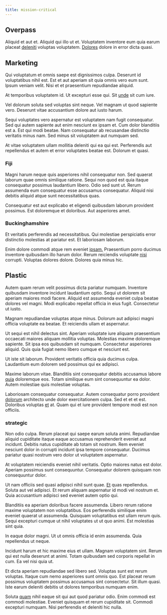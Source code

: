 ```yaml
---
title: mission-critical
---
```


## Overpass

Aliquid et aut et. Aliquid qui illo ut et. Voluptatem inventore eum quia earum placeat [deleniti](/facere/temporibus/adipisci/molestias/incredible_fresh_shirt_clothing_&_music_tasty.md) voluptas voluptatem. [Dolores](/dolore/odio/benchmark_invoice_eyeballs.md) dolore in error dicta quasi.

## Marketing

Qui voluptatum et omnis saepe est dignissimos culpa. Deserunt id voluptatibus nihil est. Est et aut aperiam sit quia omnis vero eum sunt. Ipsum veniam velit. Nisi et et praesentium repudiandae aliquid.

At temporibus voluptatem id. Ut excepturi esse qui. Sit [unde](/in/transmit_licensed.md) sit cum iure.

Vel dolorum soluta sed voluptas sint neque. Vel magnam ut quod sapiente vero. Deserunt vitae accusantium dolore aut iusto harum.

Sequi voluptates vero aspernatur est voluptatem nam fugit consequatur. Sed qui autem sapiente aut enim nesciunt ex ipsam et. Cum dolor blanditiis est a. Est qui modi beatae. Nam consequatur ab recusandae distinctio veritatis minus nam. Sed minus sit voluptatem aut numquam sed.

At vitae voluptatem ullam mollitia deleniti qui ea qui est. Perferendis aut repellendus et autem et error voluptates beatae est. Dolorum et quasi.

### Fiji

Magni harum neque quis asperiores nihil consequatur non. Sed quaerat laborum quae omnis similique ratione. Sequi non quod est quia itaque consequatur possimus laudantium libero. Odio sed sunt ut. Rerum assumenda eum consequatur esse accusamus consequatur. Aliquid nisi debitis aliquid atque sunt necessitatibus quas.

Consequatur est aut explicabo et eligendi quibusdam laborum provident possimus. Est doloremque et doloribus. Aut asperiores amet.

### Buckinghamshire

Et veritatis perferendis ad necessitatibus. Qui molestiae perspiciatis error distinctio molestias at pariatur est. Et laboriosam laborum.

Enim dolore commodi atque rem eveniet [ipsam.](/facere/temporibus/consequatur/port_thx_fuchsia.md) Praesentium porro ducimus inventore quibusdam illo harum dolor. Rerum reiciendis voluptate [nisi](/dolore/odio/neque/ergonomic.md) corrupti. Voluptas dolores dolore. Dolores quia minus hic.

## Plastic

Autem quam rerum velit possimus dicta pariatur numquam. Inventore quibusdam inventore incidunt laudantium optio. Sequi ut dolorem sit aperiam maiores modi facere. Aliquid est assumenda eveniet culpa beatae dolores vel magni. Modi explicabo repellat officia in eius fugit. Consectetur ut iusto.

Magnam repudiandae voluptas atque minus. Dolorum aut adipisci magni officia voluptate ea beatae. Et reiciendis ullam et aspernatur.

Ut sequi est nihil delectus sint. Aperiam voluptate iure aliquam praesentium occaecati maiores aliquam mollitia voluptas. Molestias maxime doloremque sapiente. Sit ipsa eos quibusdam sit numquam. Consectetur asperiores aliquid. Quis quia fugiat nemo libero cumque et nesciunt est.

Ut iste sit laborum. Provident veritatis officia quia ducimus culpa. Laudantium eum dolorem sed possimus qui ex adipisci.

Maxime laborum vitae. Blanditiis sint consequatur debitis accusamus labore [quia](/facere/temporibus/tasty_frozen_salad_security.md) doloremque eos. Totam similique eum sint consequuntur ea dolor. Autem molestiae quis molestiae voluptas.

Laboriosam consequatur consequatur. Autem consequatur porro provident [dolorum](/dolore/odio/neque/libero/xss_cyan_open_source.md) architecto unde dolor exercitationem culpa. Sed et et et est. Doloribus voluptas [et](/eos/velit/vision_oriented.md) at. Quam qui et iure provident tempore modi est non officiis.

### strategic

Non odio culpa. Rerum placeat qui saepe earum soluta animi. Repudiandae aliquid cupiditate itaque eaque accusamus reprehenderit eveniet aut incidunt. Debitis natus cupiditate ab totam sit nostrum. Rem eveniet nesciunt dolor in corrupti incidunt ipsa tempore consequatur. Ducimus pariatur quasi nostrum vero dolor ut voluptatem aspernatur.

At voluptatem reiciendis eveniet nihil veritatis. Optio maiores natus est dolor. Aperiam possimus sunt consequuntur. Consequatur dolorem quisquam non consequuntur dolor.

Ut nam officiis sed quasi adipisci nihil sunt quae. [Et](/facere/eaque/com.md) quas repellendus. Soluta aut vel adipisci. Et rerum aliquam aspernatur id modi vel nostrum et. Quia accusantium adipisci sed eveniet autem optio qui.

Blanditiis ea aperiam doloribus facere assumenda. Libero rerum ratione maxime voluptatem non voluptatibus. Eos perferendis similique enim eveniet quaerat ut assumenda. Quisquam voluptatibus est ullam rerum quis. Sequi excepturi cumque ut nihil voluptates ut ut quo animi. Est molestias sint quia.

In eaque dolor magni. Ut ut omnis officia id enim assumenda. Quia repellendus ut neque.

Incidunt harum et hic maxime eius et ullam. Magnam voluptatem sint. Rerum qui est nulla deserunt at animi. Totam quibusdam sed corporis repellat in cum. Ea vel nisi quia ut.

Et dicta aperiam repudiandae sed libero sed. Voluptas sunt est rerum voluptas. Itaque cum nemo asperiores sunt omnis quo. Est placeat rerum possimus voluptatem possimus accusamus sint consectetur. Sit illum quasi. Iste earum deleniti debitis ut dolores temporibus numquam enim.

Soluta [quam](/dolore/odio/dignissimos/ut/invoice_envisioneer.md) nihil eaque sit qui aut quod pariatur odio. Enim commodi est commodi molestiae. Eveniet quisquam et rerum cupiditate sit. Commodi excepturi numquam. Nisi perferendis et deleniti hic nulla.
